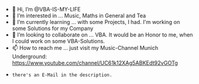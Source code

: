 - 👋 Hi, I’m @VBA-IS-MY-LIFE
- 👀 I’m interested in ... Music, Maths in General and Tea
- 🌱 I’m currently learning ... with some Projects, I had. I'm working on some Solutions for my Company
- 💞️ I’m looking to collaborate on ... VBA. It would be an Honor to me, when I could work on some VBA-Solutions.
- 📫 How to reach me ... just visit my Music-Channel Munich Underground:  https://www.youtube.com/channel/UC61k12XAg5ABKEdt92vGOTg 
-     there's an E-Mail in the description.

<!---
VBA-IS-MY-LIFE/VBA-IS-MY-LIFE is a ✨ special ✨ repository because its `README.md` (this file) appears on your GitHub profile.
You can click the Preview link to take a look at your changes.
--->
